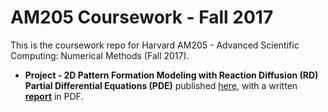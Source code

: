 # AM205 Coursework - Fall 2017

This is the coursework repo for Harvard AM205 - Advanced Scientific Computing: Numerical Methods (Fall 2017).

- **Project - 2D Pattern Formation Modeling with Reaction Diffusion (RD) Partial Differential Equations (PDE)** published [here](https://jasmineeeeetong.github.io/AM205_17Fall_Project_Publish/), with a written **[report](https://github.com/JasmineeeeeTONG/AM205_Project_Report/blob/master/Final_Report/Project_Writeup-RuiFang-JiawenTong.pdf)** in PDF.
